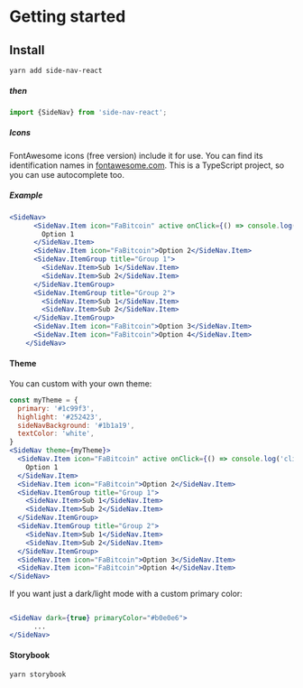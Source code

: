 # Getting started

## Install

`yarn add side-nav-react`

##### then
```js
import {SideNav} from 'side-nav-react';
```

##### Icons

FontAwesome icons (free version) include it for use. You can find its identification names
in [fontawesome.com](https://fontawesome.com/icons?d=gallery). This is
a TypeScript project, so you can use autocomplete too.

##### Example

```jsx
<SideNav>
      <SideNav.Item icon="FaBitcoin" active onClick={() => console.log('clicked')}>
        Option 1
      </SideNav.Item>
      <SideNav.Item icon="FaBitcoin">Option 2</SideNav.Item>
      <SideNav.ItemGroup title="Group 1">
        <SideNav.Item>Sub 1</SideNav.Item>
        <SideNav.Item>Sub 2</SideNav.Item>
      </SideNav.ItemGroup>
      <SideNav.ItemGroup title="Group 2">
        <SideNav.Item>Sub 1</SideNav.Item>
        <SideNav.Item>Sub 2</SideNav.Item>
      </SideNav.ItemGroup>
      <SideNav.Item icon="FaBitcoin">Option 3</SideNav.Item>
      <SideNav.Item icon="FaBitcoin">Option 4</SideNav.Item>
    </SideNav>
```
#### Theme

You can custom with your own theme:

```jsx
const myTheme = {
  primary: '#1c99f3',
  highlight: '#252423',
  sideNavBackground: '#1b1a19',
  textColor: 'white',
}
<SideNav theme={myTheme}>
  <SideNav.Item icon="FaBitcoin" active onClick={() => console.log('clicked')}>
    Option 1
  </SideNav.Item>
  <SideNav.Item icon="FaBitcoin">Option 2</SideNav.Item>
  <SideNav.ItemGroup title="Group 1">
    <SideNav.Item>Sub 1</SideNav.Item>
    <SideNav.Item>Sub 2</SideNav.Item>
  </SideNav.ItemGroup>
  <SideNav.ItemGroup title="Group 2">
    <SideNav.Item>Sub 1</SideNav.Item>
    <SideNav.Item>Sub 2</SideNav.Item>
  </SideNav.ItemGroup>
  <SideNav.Item icon="FaBitcoin">Option 3</SideNav.Item>
  <SideNav.Item icon="FaBitcoin">Option 4</SideNav.Item>
</SideNav>
```

If you want just a dark/light mode with a custom primary color:

```jsx

<SideNav dark={true} primaryColor="#b0e0e6">
      ...
</SideNav>
```

#### Storybook

`yarn storybook`